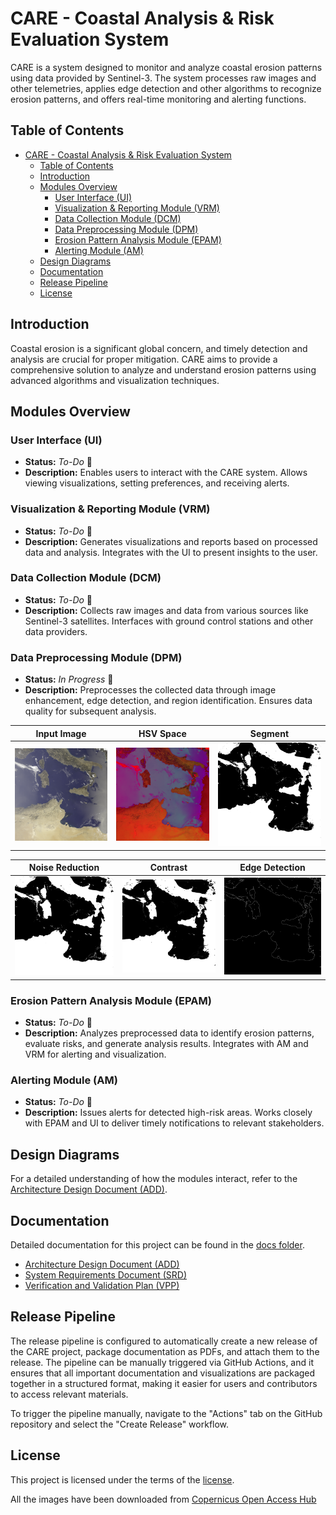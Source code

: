 # CARE - Coastal Analysis & Risk Evaluation System

CARE is a system designed to monitor and analyze coastal erosion patterns using data provided by Sentinel-3. The system processes raw images and other telemetries, applies edge detection and other algorithms to recognize erosion patterns, and offers real-time monitoring and alerting functions.

## Table of Contents

- [CARE - Coastal Analysis \& Risk Evaluation System](#care---coastal-analysis--risk-evaluation-system)
  - [Table of Contents](#table-of-contents)
  - [Introduction](#introduction)
  - [Modules Overview](#modules-overview)
    - [User Interface (UI)](#user-interface-ui)
    - [Visualization \& Reporting Module (VRM)](#visualization--reporting-module-vrm)
    - [Data Collection Module (DCM)](#data-collection-module-dcm)
    - [Data Preprocessing Module (DPM)](#data-preprocessing-module-dpm)
    - [Erosion Pattern Analysis Module (EPAM)](#erosion-pattern-analysis-module-epam)
    - [Alerting Module (AM)](#alerting-module-am)
  - [Design Diagrams](#design-diagrams)
  - [Documentation](#documentation)
  - [Release Pipeline](#release-pipeline)
  - [License](#license)

## Introduction

Coastal erosion is a significant global concern, and timely detection and analysis are crucial for proper mitigation. CARE aims to provide a comprehensive solution to analyze and understand erosion patterns using advanced algorithms and visualization techniques.

## Modules Overview

### User Interface (UI)

- **Status:** _To-Do_ 📝
- **Description:** Enables users to interact with the CARE system. Allows viewing visualizations, setting preferences, and receiving alerts.

### Visualization & Reporting Module (VRM)

- **Status:** _To-Do_ 📝
- **Description:** Generates visualizations and reports based on processed data and analysis. Integrates with the UI to present insights to the user.

### Data Collection Module (DCM)

- **Status:** _To-Do_ 📝
- **Description:** Collects raw images and data from various sources like Sentinel-3 satellites. Interfaces with ground control stations and other data providers.

### Data Preprocessing Module (DPM)

- **Status:** _In Progress_ 🚧
- **Description:** Preprocesses the collected data through image enhancement, edge detection, and region identification. Ensures data quality for subsequent analysis.

|      Input Image       |      HSV Space      |       Segment       |
|:----------------------:|:-------------------:|:-------------------:|
| ![Input](./data/input/S3A_OL_1_ERR____20230810T091025_20230810T095440_20230810T112748_2655_102_093______PS1_O_NR_003_RGB_000.png) | ![HSV](./data/output/intermediate_preprocessed/1_hsv_S3A_OL_1_ERR____20230810T091025_20230810T095440_20230810T112748_2655_102_093______PS1_O_NR_003_RGB_000.png.png) | ![Segmented](./data/output/intermediate_preprocessed/2_segmented_S3A_OL_1_ERR____20230810T091025_20230810T095440_20230810T112748_2655_102_093______PS1_O_NR_003_RGB_000.png.png) |

|   Noise Reduction   |      Contrast      |   Edge Detection    |
|:-------------------:|:------------------:|:-------------------:|
| ![Noise Reduced](./data/output/intermediate_preprocessed/3_noise_reduced_S3A_OL_1_ERR____20230810T091025_20230810T095440_20230810T112748_2655_102_093______PS1_O_NR_003_RGB_000.png.png) | ![Contrast Enhanced](./data/output/intermediate_preprocessed/4_contrast_enhanced_S3A_OL_1_ERR____20230810T091025_20230810T095440_20230810T112748_2655_102_093______PS1_O_NR_003_RGB_000.png.png) | ![Edge Detected](./data/output/intermediate_preprocessed/5_edge_detected_S3A_OL_1_ERR____20230810T091025_20230810T095440_20230810T112748_2655_102_093______PS1_O_NR_003_RGB_000.png.png) |

### Erosion Pattern Analysis Module (EPAM)

- **Status:** _To-Do_ 📝
- **Description:** Analyzes preprocessed data to identify erosion patterns, evaluate risks, and generate analysis results. Integrates with AM and VRM for alerting and visualization.

### Alerting Module (AM)

- **Status:** _To-Do_ 📝
- **Description:** Issues alerts for detected high-risk areas. Works closely with EPAM and UI to deliver timely notifications to relevant stakeholders.

## Design Diagrams

For a detailed understanding of how the modules interact, refer to the [Architecture Design Document (ADD)](./docs/Architecture%20Design%20Document%20(ADD).md).

## Documentation

Detailed documentation for this project can be found in the [docs folder](./docs).

- [Architecture Design Document (ADD)](./docs/Architecture%20Design%20Document%20(ADD).md)
- [System Requirements Document (SRD)](./docs/System%20Requirements%20Document%20(SRD).md)
- [Verification and Validation Plan (VPP)](./docs/Verification%20and%20Validation%20Plan%20(VPP).md)

## Release Pipeline

The release pipeline is configured to automatically create a new release of the CARE project, package documentation as PDFs, and attach them to the release. The pipeline can be manually triggered via GitHub Actions, and it ensures that all important documentation and visualizations are packaged together in a structured format, making it easier for users and contributors to access relevant materials.

To trigger the pipeline manually, navigate to the "Actions" tab on the GitHub repository and select the "Create Release" workflow.

## License

This project is licensed under the terms of the [license](./LICENSE).

All the images have been downloaded from [Copernicus Open Access Hub](https://scihub.copernicus.eu/dhus/#/home)
